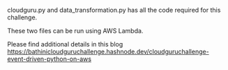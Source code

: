 cloudguru.py and data_transformation.py has all the code required for this challenge.

These two files can be run using AWS Lambda.

Please find additional details in this blog https://bathinicloudguruchallenge.hashnode.dev/cloudguruchallenge-event-driven-python-on-aws

